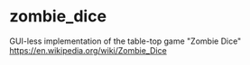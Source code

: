 # zombie_dice
GUI-less implementation of the table-top game "Zombie Dice" https://en.wikipedia.org/wiki/Zombie_Dice
